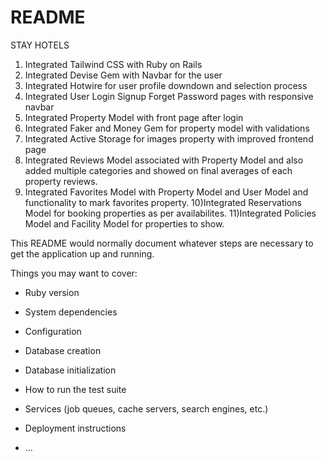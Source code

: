 # README
STAY HOTELS 

1) Integrated Tailwind CSS with Ruby on Rails
2) Integrated Devise Gem with Navbar for the user
3) Integrated Hotwire for user profile downdown and selection process
4) Integrated User Login Signup Forget Password pages with responsive navbar
5) Integrated Property Model with front page after login
6) Integrated Faker and Money Gem for property model with validations
7) Integrated Active Storage for images property with improved frontend page
8) Integrated Reviews Model associated with Property Model and also added multiple categories and showed on final averages of each property reviews.
9) Integrated Favorites Model with Property Model and User Model and functionality to mark favorites property.
10)Integrated Reservations Model for booking properties as per availabilites.
11)Integrated Policies Model and Facility Model for properties to show.

This README would normally document whatever steps are necessary to get the
application up and running.

Things you may want to cover:

* Ruby version

* System dependencies

* Configuration

* Database creation

* Database initialization

* How to run the test suite

* Services (job queues, cache servers, search engines, etc.)

* Deployment instructions

* ...
